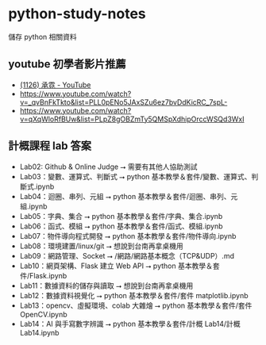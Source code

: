# python-study-notes

儲存 python 相關資料

## youtube 初學者影片推薦

-   [(1126) 承霓 - YouTube](https://www.youtube.com/@ninniyang)
-   https://www.youtube.com/watch?v=_qvBnFkTkto&list=PLL0pENo5JAxSZu6ez7bvDdKicRC_7spL-
-   https://www.youtube.com/watch?v=qXqWloRfBUw&list=PLpZ8gOBZmTy5QMSpXdhipOrccWSQd3WxI

## 計概課程 lab 答案

-   Lab02: Github & Online Judge ⭢ 需要有其他人協助測試
-   Lab03：變數、運算式、判斷式 ⭢ python 基本教學＆套件/變數、運算式、判斷式.ipynb
-   Lab04：迴圈、串列、元組 ⭢ python 基本教學＆套件/迴圈、串列、元組.ipynb
-   Lab05：字典、集合 ⭢ python 基本教學＆套件/字典、集合.ipynb
-   Lab06：函式、模組 ⭢ python 基本教學＆套件/函式、模組.ipynb
-   Lab07：物件導向程式開發 ⭢ python 基本教學＆套件/物件導向.ipynb
-   Lab08：環境建置/linux/git ⭢ 想說到台南再拿桌機用
-   Lab09：網路管理、Socket ⭢ /網路/網路基本概念（TCP&UDP）.md
-   Lab10：網頁架構、Flask 建立 Web API ⭢ python 基本教學＆套件/Flask.ipynb
-   Lab11：數據資料的儲存與讀取 ⭢ 想說到台南再拿桌機用
-   Lab12：數據資料視覺化 ⭢ python 基本教學＆套件/套件 matplotlib.ipynb
-   Lab13：opencv、虛擬環境、colab 大雜燴 ⭢ python 基本教學＆套件/套件 OpenCV.ipynb
-   Lab14：AI 與手寫數字辨識 ⭢ python 基本教學＆套件/計概 Lab14/計概 Lab14.ipynb



